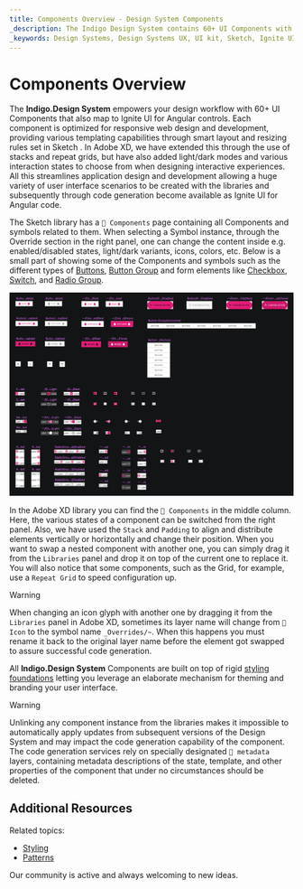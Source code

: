 ```yaml
---
title: Components Overview - Design System Components
_description: The Indigo Design System contains 60+ UI Components with numerous presets, states, and elaborate built-in styling capabilities.
_keywords: Design Systems, Design Systems UX, UI kit, Sketch, Ignite UI for Angular, Sketch to Angular, Sketch to Angular, Angular, Angular Design System, Export code from Sketch, Design Kits for Angular, Sketch HTML, Sketch to HTML, Sketch UI kits
---
```


# Components Overview

The **Indigo.Design System** empowers your design workflow with 60+ UI Components that also map to Ignite UI for Angular controls. Each component is optimized for responsive web design and development, providing various templating capabilities through smart layout and resizing rules set in Sketch . In Adobe XD, we have extended this through the use of stacks and repeat grids, but have also added light/dark modes and various interaction states to choose from when designing interactive experiences. All this streamlines application design and development allowing a huge variety of user interface scenarios to be created with the libraries and subsequently through code generation become available as Ignite UI for Angular code.

The Sketch library has a `🧩 Components` page containing all Components and symbols related to them. When selecting a Symbol instance, through the Override section in the right panel, one can change the content inside e.g. enabled/disabled states, light/dark variants, icons, colors, etc. Below is a small part of showing some of the Components and symbols such as the different types of [Buttons](button.md), [Button Group](button-group.md) and form elements like [Checkbox](checkbox.md), [Switch](switch.md), and [Radio Group](radio-group.md).

<img class="responsive-img" src="../images/components-page.png" />

In the Adobe XD library you can find the `🧩 Components` in the middle column. Here, the various states of a component can be switched from the right panel. Also, we have used the `Stack` and `Padding` to align and distribute elements vertically or horizontally and change their position. When you want to swap a nested component with another one, you can simply drag it from the `Libraries` panel and drop it on top of the current one to replace it. You will also notice that some components, such as the Grid, for example, use a `Repeat Grid` to speed configuration up.

> [!WARNING]
> When changing an icon glyph with another one by dragging it from the `Libraries` panel in Adobe XD, sometimes its layer name will change from `🔣 Icon` to the symbol name `_Overrides/~`. When this happens you must rename it back to the original layer name before the element got swapped to assure successful code generation.

All **Indigo.Design System** Components are built on top of rigid [styling foundations](../style/styling-overview.md) letting you leverage an elaborate mechanism for theming and branding your user interface.

> [!WARNING]
> Unlinking any component instance from the libraries makes it impossible to automatically apply updates from subsequent versions of the Design System and may impact the code generation capability of the component. The code generation services rely on specially designated `🚫 metadata` layers, containing metadata descriptions of the state, template, and other properties of the component that under no circumstances should be deleted.

## Additional Resources

Related topics:

- [Styling](../style/styling-overview.md)
- [Patterns](../patterns/patterns-overview.md)
  <div class="divider--half"></div>

Our community is active and always welcoming to new ideas.
